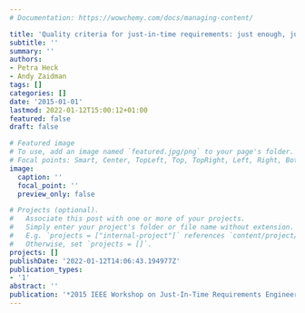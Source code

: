 ```yaml
---
# Documentation: https://wowchemy.com/docs/managing-content/

title: 'Quality criteria for just-in-time requirements: just enough, just-in-time?'
subtitle: ''
summary: ''
authors:
- Petra Heck
- Andy Zaidman
tags: []
categories: []
date: '2015-01-01'
lastmod: 2022-01-12T15:00:12+01:00
featured: false
draft: false

# Featured image
# To use, add an image named `featured.jpg/png` to your page's folder.
# Focal points: Smart, Center, TopLeft, Top, TopRight, Left, Right, BottomLeft, Bottom, BottomRight.
image:
  caption: ''
  focal_point: ''
  preview_only: false

# Projects (optional).
#   Associate this post with one or more of your projects.
#   Simply enter your project's folder or file name without extension.
#   E.g. `projects = ["internal-project"]` references `content/project/deep-learning/index.md`.
#   Otherwise, set `projects = []`.
projects: []
publishDate: '2022-01-12T14:06:43.194977Z'
publication_types:
- '1'
abstract: ''
publication: '*2015 IEEE Workshop on Just-In-Time Requirements Engineering (JITRE)*'
---
```

